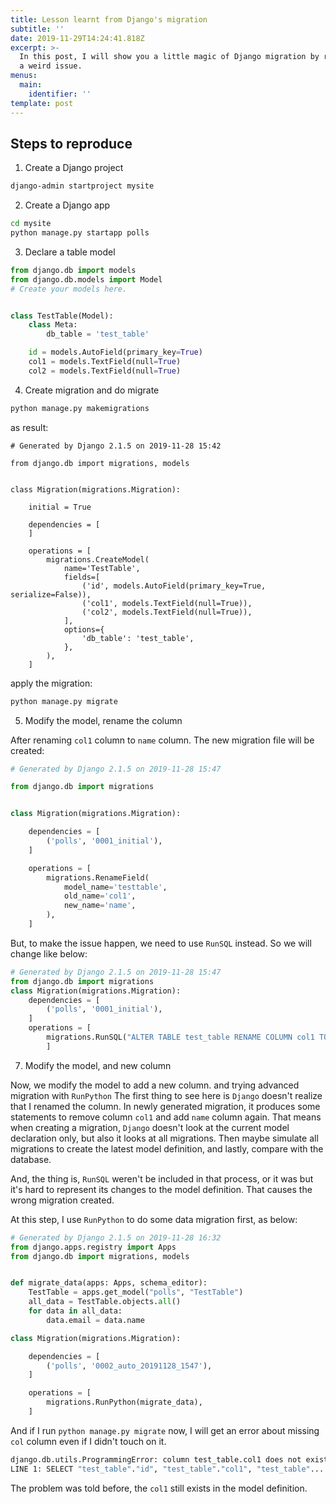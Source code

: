 ```yaml
---
title: Lesson learnt from Django's migration
subtitle: ''
date: 2019-11-29T14:24:41.818Z
excerpt: >-
  In this post, I will show you a little magic of Django migration by resolving
  a weird issue.
menus:
  main:
    identifier: ''
template: post
---
```

## Steps to reproduce

1. Create a Django project

```bash
django-admin startproject mysite
```

2. Create a Django app

```bash
cd mysite
python manage.py startapp polls
```

3. Declare a table model

```python
from django.db import models
from django.db.models import Model
# Create your models here.


class TestTable(Model):
    class Meta:
        db_table = 'test_table'

    id = models.AutoField(primary_key=True)
    col1 = models.TextField(null=True)
    col2 = models.TextField(null=True)
```

4. Create migration and do migrate

```bash
python manage.py makemigrations
```

as result:
```
# Generated by Django 2.1.5 on 2019-11-28 15:42

from django.db import migrations, models


class Migration(migrations.Migration):

    initial = True

    dependencies = [
    ]

    operations = [
        migrations.CreateModel(
            name='TestTable',
            fields=[
                ('id', models.AutoField(primary_key=True, serialize=False)),
                ('col1', models.TextField(null=True)),
                ('col2', models.TextField(null=True)),
            ],
            options={
                'db_table': 'test_table',
            },
        ),
    ]
```

apply the migration:
```bash
python manage.py migrate
```

5. Modify the model, rename the column

After renaming `col1` column to `name` column. The new migration file will be created:
```python
# Generated by Django 2.1.5 on 2019-11-28 15:47

from django.db import migrations


class Migration(migrations.Migration):

    dependencies = [
        ('polls', '0001_initial'),
    ]

    operations = [
        migrations.RenameField(
            model_name='testtable',
            old_name='col1',
            new_name='name',
        ),
    ]
```
But, to make the issue happen, we need to use `RunSQL` instead. So we will change like below:
```python
# Generated by Django 2.1.5 on 2019-11-28 15:47
from django.db import migrations
class Migration(migrations.Migration):
    dependencies = [
        ('polls', '0001_initial'),
    ]
    operations = [
        migrations.RunSQL("ALTER TABLE test_table RENAME COLUMN col1 TO name"),
        ]
```

7. Modify the model, and new column

Now, we modify the model to add a new column. and trying advanced migration with `RunPython`
The first thing to see here is `Django` doesn't realize that I renamed the column. In newly generated migration, it produces some statements to remove column `col1` and add `name` column again. That means when creating a migration, `Django` doesn't look at the current model declaration only, but also it looks at all migrations. Then maybe simulate all migrations to create the latest model definition, and lastly, compare with the database.

And, the thing is, `RunSQL` weren't be included in that process, or it was but it's hard to represent its changes to the model definition. That causes the wrong migration created.

At this step, I use `RunPython` to do some data migration first, as below:
```python
# Generated by Django 2.1.5 on 2019-11-28 16:32
from django.apps.registry import Apps
from django.db import migrations, models


def migrate_data(apps: Apps, schema_editor):
    TestTable = apps.get_model("polls", "TestTable")
    all_data = TestTable.objects.all()
    for data in all_data:
        data.email = data.name

class Migration(migrations.Migration):

    dependencies = [
        ('polls', '0002_auto_20191128_1547'),
    ]

    operations = [
        migrations.RunPython(migrate_data),
    ]
```

And if I run `python manage.py migrate` now, I will get an error about missing `col` column even if I didn't touch on it.

```bash
django.db.utils.ProgrammingError: column test_table.col1 does not exist
LINE 1: SELECT "test_table"."id", "test_table"."col1", "test_table"....
```

The problem was told before, the `col1` still exists in the model definition.

